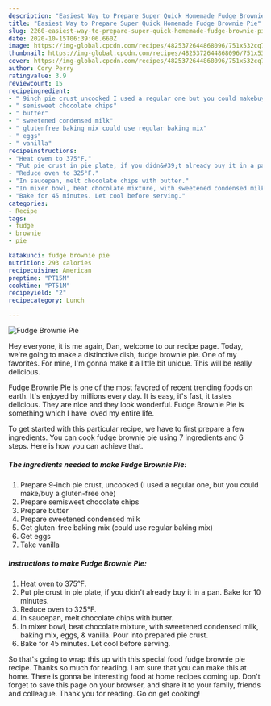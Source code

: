 ```yaml
---
description: "Easiest Way to Prepare Super Quick Homemade Fudge Brownie Pie"
title: "Easiest Way to Prepare Super Quick Homemade Fudge Brownie Pie"
slug: 2260-easiest-way-to-prepare-super-quick-homemade-fudge-brownie-pie
date: 2020-10-15T06:39:06.660Z
image: https://img-global.cpcdn.com/recipes/4825372644868096/751x532cq70/fudge-brownie-pie-recipe-main-photo.jpg
thumbnail: https://img-global.cpcdn.com/recipes/4825372644868096/751x532cq70/fudge-brownie-pie-recipe-main-photo.jpg
cover: https://img-global.cpcdn.com/recipes/4825372644868096/751x532cq70/fudge-brownie-pie-recipe-main-photo.jpg
author: Cory Perry
ratingvalue: 3.9
reviewcount: 15
recipeingredient:
- " 9inch pie crust uncooked I used a regular one but you could makebuy a glutenfree one"
- " semisweet chocolate chips"
- " butter"
- " sweetened condensed milk"
- " glutenfree baking mix could use regular baking mix"
- " eggs"
- " vanilla"
recipeinstructions:
- "Heat oven to 375°F."
- "Put pie crust in pie plate, if you didn&#39;t already buy it in a pan. Bake for 10 minutes."
- "Reduce oven to 325°F."
- "In saucepan, melt chocolate chips with butter."
- "In mixer bowl, beat chocolate mixture, with sweetened condensed milk, baking mix, eggs, &amp; vanilla.  Pour into prepared pie crust."
- "Bake for 45 minutes. Let cool before serving."
categories:
- Recipe
tags:
- fudge
- brownie
- pie

katakunci: fudge brownie pie 
nutrition: 293 calories
recipecuisine: American
preptime: "PT15M"
cooktime: "PT51M"
recipeyield: "2"
recipecategory: Lunch

---
```



![Fudge Brownie Pie](https://img-global.cpcdn.com/recipes/4825372644868096/751x532cq70/fudge-brownie-pie-recipe-main-photo.jpg)

Hey everyone, it is me again, Dan, welcome to our recipe page. Today, we're going to make a distinctive dish, fudge brownie pie. One of my favorites. For mine, I'm gonna make it a little bit unique. This will be really delicious.



Fudge Brownie Pie is one of the most favored of recent trending foods on earth. It's enjoyed by millions every day. It is easy, it's fast, it tastes delicious. They are nice and they look wonderful. Fudge Brownie Pie is something which I have loved my entire life.


To get started with this particular recipe, we have to first prepare a few ingredients. You can cook fudge brownie pie using 7 ingredients and 6 steps. Here is how you can achieve that.

<!--inarticleads1-->

##### The ingredients needed to make Fudge Brownie Pie:

1. Prepare  9-inch pie crust, uncooked (I used a regular one, but you could make/buy a gluten-free one)
1. Prepare  semisweet chocolate chips
1. Prepare  butter
1. Prepare  sweetened condensed milk
1. Get  gluten-free baking mix (could use regular baking mix)
1. Get  eggs
1. Take  vanilla




<!--inarticleads2-->

##### Instructions to make Fudge Brownie Pie:

1. Heat oven to 375°F.
1. Put pie crust in pie plate, if you didn&#39;t already buy it in a pan. Bake for 10 minutes.
1. Reduce oven to 325°F.
1. In saucepan, melt chocolate chips with butter.
1. In mixer bowl, beat chocolate mixture, with sweetened condensed milk, baking mix, eggs, &amp; vanilla.  Pour into prepared pie crust.
1. Bake for 45 minutes. Let cool before serving.




So that's going to wrap this up with this special food fudge brownie pie recipe. Thanks so much for reading. I am sure that you can make this at home. There is gonna be interesting food at home recipes coming up. Don't forget to save this page on your browser, and share it to your family, friends and colleague. Thank you for reading. Go on get cooking!
